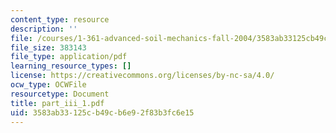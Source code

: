 ```yaml
---
content_type: resource
description: ''
file: /courses/1-361-advanced-soil-mechanics-fall-2004/3583ab33125cb49cb6e92f83b3fc6e15_part_iii_1.pdf
file_size: 383143
file_type: application/pdf
learning_resource_types: []
license: https://creativecommons.org/licenses/by-nc-sa/4.0/
ocw_type: OCWFile
resourcetype: Document
title: part_iii_1.pdf
uid: 3583ab33-125c-b49c-b6e9-2f83b3fc6e15
---
```

